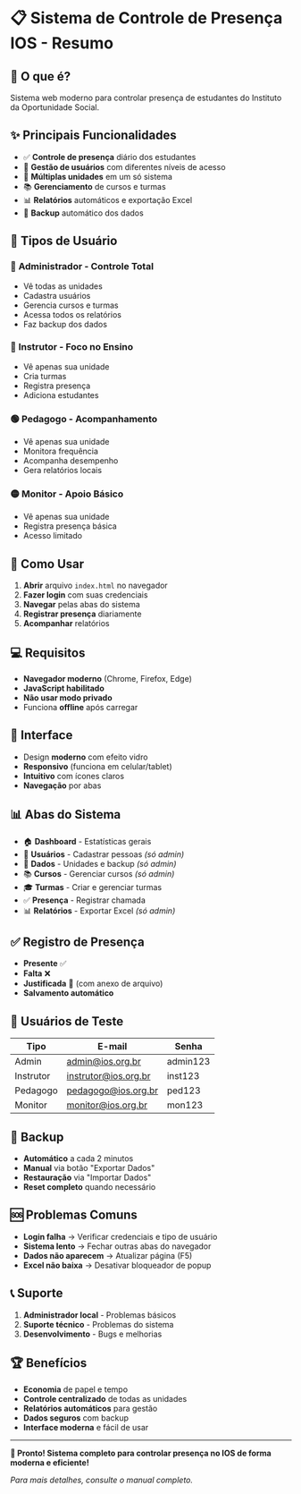 # 📋 Sistema de Controle de Presença IOS - Resumo

## 🎯 **O que é?**

Sistema web moderno para controlar presença de estudantes do Instituto da Oportunidade Social.

## ✨ **Principais Funcionalidades**

- ✅ **Controle de presença** diário dos estudantes
- 👥 **Gestão de usuários** com diferentes níveis de acesso
- 🏢 **Múltiplas unidades** em um só sistema
- 📚 **Gerenciamento** de cursos e turmas
- 📊 **Relatórios** automáticos e exportação Excel
- 💾 **Backup** automático dos dados

## 👤 **Tipos de Usuário**

### 🔴 **Administrador** - Controle Total

- Vê todas as unidades
- Cadastra usuários
- Gerencia cursos e turmas
- Acessa todos os relatórios
- Faz backup dos dados

### 🔵 **Instrutor** - Foco no Ensino

- Vê apenas sua unidade
- Cria turmas
- Registra presença
- Adiciona estudantes

### 🟢 **Pedagogo** - Acompanhamento

- Vê apenas sua unidade
- Monitora frequência
- Acompanha desempenho
- Gera relatórios locais

### 🟡 **Monitor** - Apoio Básico

- Vê apenas sua unidade
- Registra presença básica
- Acesso limitado

## 🚀 **Como Usar**

1. **Abrir** arquivo `index.html` no navegador
2. **Fazer login** com suas credenciais
3. **Navegar** pelas abas do sistema
4. **Registrar presença** diariamente
5. **Acompanhar** relatórios

## 💻 **Requisitos**

- **Navegador moderno** (Chrome, Firefox, Edge)
- **JavaScript habilitado**
- **Não usar modo privado**
- Funciona **offline** após carregar

## 🎨 **Interface**

- Design **moderno** com efeito vidro
- **Responsivo** (funciona em celular/tablet)
- **Intuitivo** com ícones claros
- **Navegação** por abas

## 📊 **Abas do Sistema**

- 🏠 **Dashboard** - Estatísticas gerais
- 👥 **Usuários** - Cadastrar pessoas _(só admin)_
- 🏢 **Dados** - Unidades e backup _(só admin)_
- 📚 **Cursos** - Gerenciar cursos _(só admin)_
- 🎓 **Turmas** - Criar e gerenciar turmas
- ✅ **Presença** - Registrar chamada
- 📊 **Relatórios** - Exportar Excel _(só admin)_

## ✅ **Registro de Presença**

- **Presente** ✅
- **Falta** ❌
- **Justificada** 📄 (com anexo de arquivo)
- **Salvamento automático**

## 🔐 **Usuários de Teste**

| Tipo      | E-mail               | Senha    |
| --------- | -------------------- | -------- |
| Admin     | admin@ios.org.br     | admin123 |
| Instrutor | instrutor@ios.org.br | inst123  |
| Pedagogo  | pedagogo@ios.org.br  | ped123   |
| Monitor   | monitor@ios.org.br   | mon123   |

## 💾 **Backup**

- **Automático** a cada 2 minutos
- **Manual** via botão "Exportar Dados"
- **Restauração** via "Importar Dados"
- **Reset completo** quando necessário

## 🆘 **Problemas Comuns**

- **Login falha** → Verificar credenciais e tipo de usuário
- **Sistema lento** → Fechar outras abas do navegador
- **Dados não aparecem** → Atualizar página (F5)
- **Excel não baixa** → Desativar bloqueador de popup

## 📞 **Suporte**

1. **Administrador local** - Problemas básicos
2. **Suporte técnico** - Problemas do sistema
3. **Desenvolvimento** - Bugs e melhorias

## 🏆 **Benefícios**

- **Economia** de papel e tempo
- **Controle centralizado** de todas as unidades
- **Relatórios automáticos** para gestão
- **Dados seguros** com backup
- **Interface moderna** e fácil de usar

---

**🎊 Pronto! Sistema completo para controlar presença no IOS de forma moderna e eficiente!**

_Para mais detalhes, consulte o manual completo._
